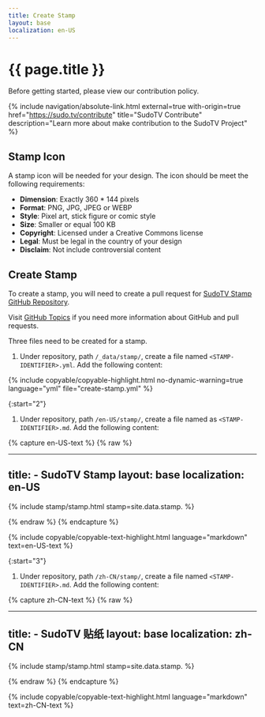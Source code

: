 ```yaml
---
title: Create Stamp
layout: base
localization: en-US
---
```


# {{ page.title }}

Before getting started, please view our contribution policy.

{% include navigation/absolute-link.html
    external=true
    with-origin=true
    href="https://sudo.tv/contribute"
    title="SudoTV Contribute"
    description="Learn more about make contribution to the SudoTV Project"
%}

## Stamp Icon

A stamp icon will be needed for your design. The icon should be meet the following requirements:

- **Dimension**: Exactly 360 * 144 pixels
- **Format**: PNG, JPG, JPEG or WEBP
- **Style**: Pixel art, stick figure or comic style
- **Size**: Smaller or equal 100 KB
- **Copyright**: Licensed under a Creative Commons license
- **Legal**: Must be legal in the country of your design
- **Disclaim**: Not include controversial content

## Create Stamp

To create a stamp, you will need to create a pull request for [SudoTV Stamp GitHub Repository](https://github.com/SudoTV/stamp.sudo.tv).

Visit [GitHub Topics](https://resource.sudo.tv/topic/github) if you need more information about GitHub and pull requests.

Three files need to be created for a stamp.

1. Under repository, path `/_data/stamp/`, create a file named `<STAMP-IDENTIFIER>.yml`. Add the following content:

{% include copyable/copyable-highlight.html
    no-dynamic-warning=true
    language="yml"
    file="create-stamp.yml"
%}

{:start="2"}
1. Under repository, path `/en-US/stamp/`, create a file named as `<STAMP-IDENTIFIER>.md`. Add the following content:

{% capture en-US-text %}
{% raw %}

---
title: <STAMP-LOCAL-NAME> - SudoTV Stamp
layout: base
localization: en-US
---

{% include stamp/stamp.html
    stamp=site.data.stamp.<STAMP-IDENTIFIER>
%}

{% endraw %}
{% endcapture %}

{% include copyable/copyable-text-highlight.html
    language="markdown"
    text=en-US-text
%}

{:start="3"}
1. Under repository, path `/zh-CN/stamp/`, create a file named `<STAMP-IDENTIFIER>.md`. Add the following content:

{% capture zh-CN-text %}
{% raw %}

---
title: <STAMP-LOCAL-NAME> - SudoTV 贴纸
layout: base
localization: zh-CN
---

{% include stamp/stamp.html
    stamp=site.data.stamp.<STAMP-IDENTIFIER>
%}

{% endraw %}
{% endcapture %}

{% include copyable/copyable-text-highlight.html
    language="markdown"
    text=zh-CN-text
%}